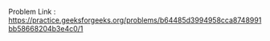 Problem Link : https://practice.geeksforgeeks.org/problems/b64485d3994958cca8748991bb58668204b3e4c0/1